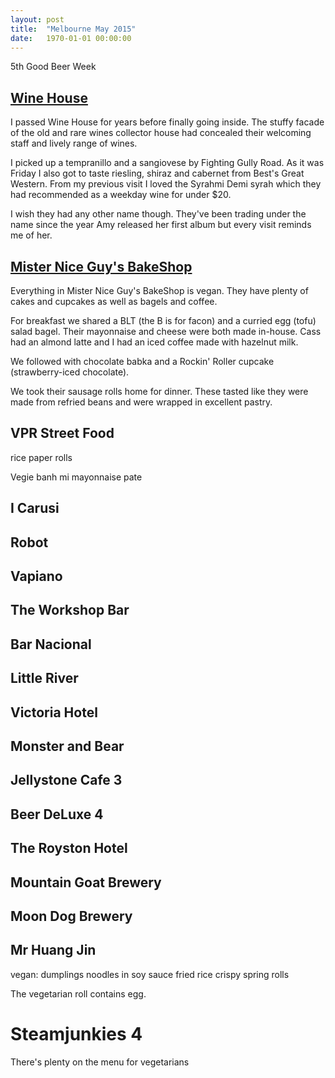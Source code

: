 ```yaml
---
layout: post
title:  "Melbourne May 2015"
date:   1970-01-01 00:00:00
---
```


5th Good Beer Week

## [Wine House](http://yelp.com/biz/wine-house-southbank-2)

I passed Wine House for years before finally going inside.
The stuffy facade of the old and rare wines collector house had concealed their welcoming staff and lively range of wines.

I picked up a tempranillo and a sangiovese by Fighting Gully Road.
As it was Friday I also got to taste riesling, shiraz and cabernet from Best's Great Western.
From my previous visit I loved the Syrahmi Demi syrah which they had recommended as a weekday wine for under $20.

I wish they had any other name though.
They've been trading under the name since the year Amy released her first album but every visit reminds me of her.

## [Mister Nice Guy's BakeShop](http://yelp.com/biz/mister-nice-guy-bakery-ascot-vale)

Everything in Mister Nice Guy's BakeShop is vegan.
They have plenty of cakes and cupcakes as well as bagels and coffee.

For breakfast we shared a BLT (the B is for facon) and a curried egg (tofu) salad bagel.
Their mayonnaise and cheese were both made in-house.
Cass had an almond latte and I had an iced coffee made with hazelnut milk.

We followed with chocolate babka and a Rockin' Roller cupcake (strawberry-iced chocolate).

We took their sausage rolls home for dinner.
These tasted like they were made from refried beans and were wrapped in excellent pastry.

## VPR Street Food

rice paper rolls

Vegie banh mi
mayonnaise
pate

## I Carusi

## Robot

## Vapiano

## The Workshop Bar

## Bar Nacional

## Little River

## Victoria Hotel

## Monster and Bear

## Jellystone Cafe 3

## Beer DeLuxe 4

## The Royston Hotel

## Mountain Goat Brewery

## Moon Dog Brewery

## Mr Huang Jin

vegan:
dumplings
noodles in soy sauce
fried rice
crispy spring rolls

The vegetarian roll contains egg.

# Steamjunkies 4

There's plenty on the menu for vegetarians